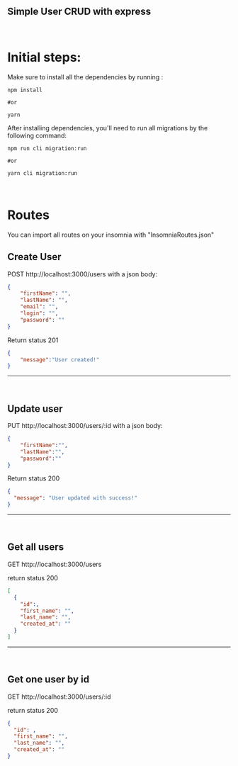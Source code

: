 ## Simple User CRUD with express

$~~~~~~~~~~~$

# Initial steps:

Make sure to install all the dependencies by running :
```
npm install

#or

yarn
```

After installing dependencies, you'll need to run all migrations by the following command:

```
npm run cli migration:run

#or

yarn cli migration:run
```

$~~~~~~~~~~~$

# Routes

You can import all routes on your insomnia with "InsomniaRoutes.json"

Create User
---

POST http://localhost:3000/users 
with a json body: 
``` json
{
	"firstName": "",
	"lastName": "",
	"email": "",
	"login": "",
	"password": ""
}
```

Return status 201

```json
{
	"message":"User created!"
}
```

----

$~~~~~~~~~~~$

Update user
---
PUT http://localhost:3000/users/:id 
with a json body:
```json
{
	"firstName":"",
	"lastName":"",
	"password":""
}
```

Return status 200
```json
{
  "message": "User updated with success!"
}
```
----

$~~~~~~~~~~~$

Get all users
---

GET http://localhost:3000/users

return status 200
```json
[
  {
    "id":,
    "first_name": "",
    "last_name": "",
	"created_at": ""
  }
]
```
---

$~~~~~~~~~~~$

Get one user by id
---

GET http://localhost:3000/users/:id

return status 200
```json
{
  "id": ,
  "first_name": "",
  "last_name": "",
  "created_at": ""
}
```